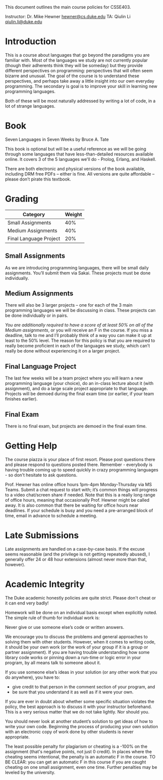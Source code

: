 This document outlines the main course policies for CSSE403.

Instructor: Dr. Mike Hewner hewner@cs.duke.edu
TA: Qiulin Li qiulin.li@duke.edu 


# Introduction

This is a course about languages that go beyond the paradigms you are
familiar with.  Most of the languages we study are not currently
popular (though their adherents think they will be someday) but they
provide different perspectives on programming: perspectives that will
often seem bizarre and unusual.  The goal of the course is to
understand these perspectives, and perhaps take away a little insight
into our own everyday programming.  The secondary is goal is to
improve your skill in learning new programming languages.

Both of these will be most naturally addressed by writing a lot of
code, in a lot of strange languages.

# Book

Seven Languages in Seven Weeks by Bruce A. Tate

This book is optional but will be a useful reference as we will be
going through some languages that have less-than-detailed resources
available online.  It covers 3 of the 5 languages we'll do - Prolog,
Erlang, and Haskell.

There are both electronic and physical versions of the book available,
including DRM free PDFs – either is fine.  All versions are quite
affordable – please don’t pirate this textbook.

# Grading

| Category               | Weight |
|------------------------|--------|
| Small Assignments      | 40%    |
| Medium Assignments     | 40%    |
| Final Language Project | 20%    |


## Small Assignments

As we are introducing programming languages, there will be small daily
assignments.  You’ll submit them via Sakai.  These projects must be done
individually.

## Medium Assignments

There will also be 3 larger projects – one for each of the 3 main
programming languages we will be discussing in class.  These projects
can be done individually or in pairs.

*You are additionally required to have a score of at least 50% on all
of the Medium assignments*, or you will receive an F in the course.  If
you miss a deadline, talk to me and I’ll probably think of a way you
can make it up at least to the 50% level.  The reason for this policy
is that you are required to really become proficient in each of the
languages we study, which can’t really be done without experiencing it
on a larger project.

## Final Language Project

The last few weeks will be a team project where you will learn a new
programming language (your choice), do an in-class lecture about it
(with assignment), and do a large scale project appropriate to that
language.  Projects will be demoed during the final exam time (or
earlier, if your team finishes earlier).

## Final Exam

There is no final exam, but projects are demoed in the final exam
time.

# Getting Help

The course piazza is your place of first resort.  Please post
questions there and please respond to questions posted there.
Remember - everybody is having trouble coming up to speed quickly in
crazy programming languages - so don't hesitate to ask questions.

Prof. Hewner has online office hours 1pm-4pm Monday-Thursday via MS
Teams.  Submit a chat request to start with; it’s common things will
progress to a video chat/screen share if needed.  Note that this is a
really long range of office hours, meaning that occasionally
Prof. Hewner might be called away.  It is also common that there be
waiting for office hours near deadlines.  If your schedule is busy and
you need a pre-arranged block of time, email in advance to schedule a
meeting.

# Late Submissions

Late assignments are handled on a case-by-case basis.  If the excuse
seems reasonable (and the privilege is not getting repeatedly abused),
I generally offer 24 or 48 hour extensions (almost never more than
that, however).

# Academic Integrity

The Duke academic honestly policies are quite strict.  Please don't
cheat or it can end very badly!

Homework will be done on an individual basis except when explicitly
noted. The simple rule of thumb for individual work is:

Never give or use someone else’s code or written answers.

We encourage you to discuss the problems and general approaches to
solving them with other students. However, when it comes to writing
code, it should be your own work (or the work of your group if it is a
group or partner assignment). If you are having trouble understanding
how some library code works or pinning down a run-time or logic error
in your program, by all means talk to someone about it.

If you use someone else’s ideas in your solution (or any other work
that you do anywhere), you have to:

* give credit to that person in the comment section of your program, and
* be sure that you understand it as well as if it were your own.

If you are ever in doubt about whether some specific situation
violates the policy, the best approach is to discuss it with your
instructor beforehand. This is a very serious matter that we do not
take lightly. Nor should you.

You should never look at another student’s solution to get ideas of
how to write your own code. Beginning the process of producing your
own solution with an electronic copy of work done by other students is
never appropriate.

The least possible penalty for plagiarism or cheating is a -100% on
the assignment (that's negative points, not just 0 credit). In places
where the cheating seems intentional, the penalty is an automatic F in
the course. TO BE CLEAR: you can get an automatic F in this course if
you are caught cheating on one small assignment, even one time.
Further penalties may be leveled by the university.

